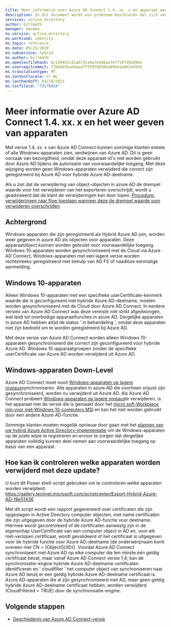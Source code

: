```yaml
---
title: Meer informatie over Azure AD Connect 1.4. xx. x en apparaat weer geven | Microsoft Docs
description: In dit document wordt een probleem beschreven dat zich voordoet bij versie 1.4. xx. x van Azure AD Connect
services: active-directory
author: billmath
manager: daveba
ms.service: active-directory
ms.workload: identity
ms.topic: reference
ms.date: 09/25/2019
ms.subservice: hybrid
ms.author: billmath
ms.openlocfilehash: bc159452c81a673ca4a7ed46aa7eff19fd9209eb
ms.sourcegitcommit: f28ebb95ae9aaaff3f87d8388a09b41e0b3445b5
ms.translationtype: MT
ms.contentlocale: nl-NL
ms.lasthandoff: 03/29/2021
ms.locfileid: "73176024"
---
```

# <a name="understanding-azure-ad-connect-14xxx-and-device-disappearance"></a>Meer informatie over Azure AD Connect 1.4. xx. x en het weer geven van apparaten
Met versie 1.4. xx. x van Azure AD Connect kunnen sommige klanten enkele of alle Windows-apparaten zien, verdwijnen van Azure AD. Dit is geen oorzaak van bezorgdheid, omdat deze apparaat-id's niet worden gebruikt door Azure AD tijdens de autorisatie van voorwaardelijke toegang. Met deze wijziging worden geen Windows-apparaten verwijderd die correct zijn geregistreerd bij Azure AD voor hybride Azure AD-deelname.

Als u ziet dat de verwijdering van object-objecten in azure AD de drempel waarde voor het verwijderen van het exporteren overschrijdt, wordt u geadviseerd dat de klant de verwijderingen kan door lopen. [Procedure: verwijderingen naar flow toestaan wanneer deze de drempel waarde voor verwijderen overschrijden](how-to-connect-sync-feature-prevent-accidental-deletes.md)

## <a name="background"></a>Achtergrond
Windows-apparaten die zijn geregistreerd als Hybrid Azure AD join, worden weer gegeven in azure AD als objecten voor apparaten. Deze apparaatobject kunnen worden gebruikt voor voorwaardelijke toegang. Windows 10-apparaten worden gesynchroniseerd met de Cloud via Azure AD Connect, Windows-apparaten met een lagere versie worden rechtstreeks geregistreerd met behulp van AD FS of naadloze eenmalige aanmelding.

## <a name="windows-10-devices"></a>Windows 10-apparaten
Alleen Windows 10-apparaten met een specifieke userCertificate-kenmerk waarde die is geconfigureerd met hybride Azure AD-deelname, moeten worden gesynchroniseerd met de Cloud door Azure AD Connect. In eerdere versies van Azure AD Connect was deze vereiste niet strikt afgedwongen, wat leidt tot overbodige apparaatfuncties in azure AD. Dergelijke apparaten in azure AD hebben altijd de status ' in behandeling ', omdat deze apparaten niet zijn bedoeld om te worden geregistreerd bij Azure AD. 

Met deze versie van Azure AD Connect worden alleen Windows 10-apparaten gesynchroniseerd die correct zijn geconfigureerd voor hybride Azure AD. Windows 10-apparaatgroepen zonder de specifieke userCertificate van Azure AD worden verwijderd uit Azure AD.

## <a name="down-level-windows-devices"></a>Windows-apparaten Down-Level
Azure AD Connect moet nooit [Windows-apparaten op lagere niveaus](../devices/hybrid-azuread-join-plan.md#windows-down-level-devices)synchroniseren. Alle apparaten in azure AD die voorheen onjuist zijn gesynchroniseerd, worden nu verwijderd uit Azure AD. Als Azure AD Connect probeert [Windows-apparaten op lagere niveaus](../devices/hybrid-azuread-join-plan.md#windows-down-level-devices)te verwijderen, is het apparaat niet de versie die is gemaakt door het [micro soft-Workplace join voor niet-Windows 10-computers MSI](https://www.microsoft.com/download/details.aspx?id=53554) en kan het niet worden gebruikt door een andere Azure AD-functie.

Sommige klanten moeten mogelijk opnieuw door gaan met het [plannen van uw hybrid Azure Active Directory-implementatie](../devices/hybrid-azuread-join-plan.md) om de Windows-apparaten op de juiste wijze te registreren en ervoor te zorgen dat dergelijke apparaten volledig kunnen deel nemen aan voorwaardelijke toegang op basis van een apparaat. 

## <a name="how-can-i-verify-which-devices-are-deleted-with-this-update"></a>Hoe kan ik controleren welke apparaten worden verwijderd met deze update?

U kunt dit Power shell-script gebruiken om te controleren welke apparaten worden verwijderd: https://gallery.technet.microsoft.com/scriptcenter/Export-Hybrid-Azure-AD-f8e51436

Met dit script wordt een rapport gegenereerd over certificaten die zijn opgeslagen in Active Directory computer objecten, met name certificaten die zijn uitgegeven door de hybride Azure AD-functie voor deelname.
Hiermee wordt gecontroleerd of de certificaten aanwezig zijn in de eigenschap UserCertificate van een computer object in AD en, voor elk niet-verlopen certificaat, wordt gevalideerd of het certificaat is uitgegeven voor de hybride functie voor Azure AD-deelname (de onderwerpnaam komt overeen met CN = {ObjectGUID}).
Voordat Azure AD Connect synchroniseert met Azure AD op elke computer die ten minste één geldig certificaat bevat, maar vanaf Azure AD Connect versie 1,4, kan de synchronisatie-engine hybride Azure AD-deelname certificaten identificeren en ' cloudfilter ' het computer object van synchroniseren naar Azure AD tenzij er een geldig hybride Azure AD-deelname certificaat is.
Azure AD-apparaten die al zijn gesynchroniseerd met AD, maar geen geldig hybride Azure AD-deelname certificaat hebben, worden verwijderd (CloudFiltered = TRUE) door de synchronisatie-engine.

## <a name="next-steps"></a>Volgende stappen
- [Geschiedenis van Azure AD Connect-versie](reference-connect-version-history.md)
